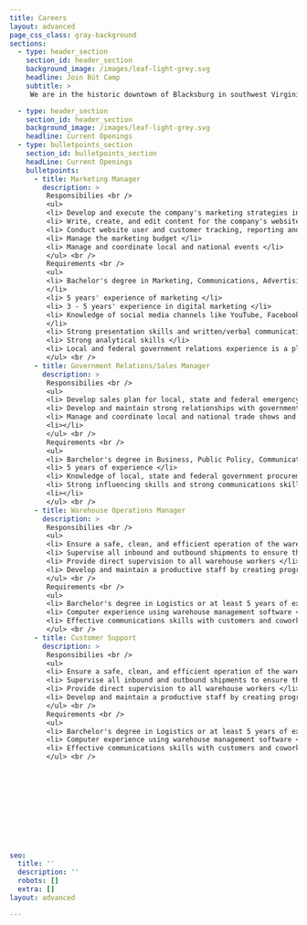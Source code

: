 ```yaml
---
title: Careers
layout: advanced
page_css_class: gray-background
sections:
  - type: header_section
    section_id: header_section
    background_image: /images/leaf-light-grey.svg
    headline: Join Büt Camp
    subtitle: >
     We are in the historic downtown of Blacksburg in southwest Virginia.  The town is rated among the best place to live, study and work in the country, adjacent to a world-class university and research institue.  In the middle of the New River valley, it is between the Blue Ridge and the Alleghany mountains, surrounded by many national parks.  Outdoor activities are countless and year-round.  The town has a mix of urban and country living.  Joint our team!  We offer Medical and Dental insurance, Paid Time Off, Flexible Schedule, and Training Benefits.

  - type: header_section
    section_id: header_section
    background_image: /images/leaf-light-grey.svg
    headline: Current Openings
  - type: bulletpoints_section
    section_id: bulletpoints_section
    headLine: Current Openings
    bulletpoints:
      - title: Marketing Manager
        description: >
         Responsibilies <br />
         <ul> 
         <li> Develop and execute the company's marketing strategies including our e-commerce presence, social marketing and advertising, email marketing </li>
         <li> Write, create, and edit content for the company's website, blogs, Facebook, Twitter and other social media channels </li>
         <li> Conduct website user and customer tracking, reporting and analyzing the results from the company's marketing solutions </li>
         <li> Manage the marketing budget </li>
         <li> Manage and coordinate local and national events </li>
         </ul> <br />
         Requirements <br />
         <ul>
         <li> Bachelor's degree in Marketing, Communications, Advertising or Enghlish 
         </li>
         <li> 5 years' experience of marketing </li>
         <li> 3 - 5 years' experience in digital marketing </li>
         <li> Knowledge of social media channels like YouTube, Facebook, Twitter, etc. 
         </li>
         <li> Strong presentation skills and written/verbal communication </li>
         <li> Strong analytical skills </li>
         <li> Local and federal government relations experience is a plus </li>
         </ul> <br />
      - title: Government Relations/Sales Manager
        description: > 
         Responsibilies <br />
         <ul>
         <li> Develop sales plan for local, state and federal emergency management agencies</li>
         <li> Develop and maintain strong relationships with government emergency management agencies </li>
         <li> Manage and coordinate local and national trade shows and conferences </li>
         <li></li>
         </ul> <br />
         Requirements <br />
         <ul>
         <li> Barchelor's degree in Business, Public Policy, Communications </li>
         <li> 5 years of experience </li>
         <li> Knowledge of local, state and federal government procurement methods and processes </li>
         <li> Strong influencing skills and strong communications skills </li>
         <li></li>
         </ul> <br />
      - title: Warehouse Operations Manager
        description: > 
         Responsibilies <br />
         <ul>
         <li> Ensure a safe, clean, and efficient operation of the warehouse </li>
         <li> Supervise all inbound and outbound shipments to ensure they are correct and carried out in a timely fashion </li>
         <li> Provide direct supervision to all warehouse workers </li>
         <li> Develop and maintain a productive staff by creating programs for hiring and training</li>
         </ul> <br />
         Requirements <br />
         <ul>
         <li> Barchelor's degree in Logistics or at least 5 years of experience in warehouse management or distribution management </li>
         <li> Computer experience using warehouse management software </li>
         <li> Effective communications skills with customers and coworkers </li>
         </ul> <br />
      - title: Customer Support
        description: > 
         Responsibilies <br />
         <ul>
         <li> Ensure a safe, clean, and efficient operation of the warehouse </li>
         <li> Supervise all inbound and outbound shipments to ensure they are correct and carried out in a timely fashion </li>
         <li> Provide direct supervision to all warehouse workers </li>
         <li> Develop and maintain a productive staff by creating programs for hiring and training</li>
         </ul> <br />
         Requirements <br />
         <ul>
         <li> Barchelor's degree in Logistics or at least 5 years of experience in warehouse management or distribution management </li>
         <li> Computer experience using warehouse management software </li>
         <li> Effective communications skills with customers and coworkers </li>
         </ul> <br />




         
         


      
  

seo:
  title: ''
  description: ''
  robots: []
  extra: []
layout: advanced

---
```

